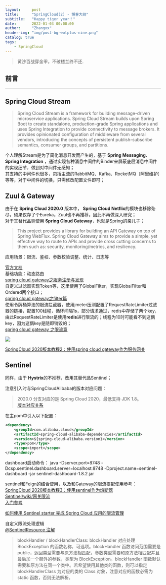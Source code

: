 ```yaml
---
layout:     post
title:      "SpringCloud(2) - 博客大纲"
subtitle:   "Happy tiger year！"
date:       2022-01-03 00:00:00
author:     "Zhangxx"
header-img: "img/post-bg-wotplus-nine.png"
catalog: true
tags:
    - SpringCloud
---
```


> 黄沙百战穿金甲，不破楼兰终不还.

## 前言
---



## Spring Cloud Stream


> Spring Cloud Stream is a framework for building message-driven microservice applications. Spring Cloud Stream builds upon Spring Boot to create standalone, production-grade Spring applications and uses Spring Integration to provide connectivity to message brokers. It provides opinionated configuration of middleware from several vendors, introducing the concepts of persistent publish-subscribe semantics, consumer groups, and partitions.

个人理解Stream是为了简化消息开发而产生的，基于 **Spring Messaging**、 **Spring Integration** ，通过实现各种消息中间件的Binder来屏蔽底层消息中间件的实现细节，做到对中间件无感知；  
其支持的中间件也很多，包括主流的RabbitMQ、Kafka、RocketMQ（阿里维护）等等，对于中间件的切换，只需修改配置文件即可；  


## Zuul & Gateway

由于在 **Spring Cloud 2020.0** 版本中， **Spring Cloud Netflix**的模块也移除殆尽，硕果仅存了个Eureka，Zuul也不再推荐，因此不再做深入研究；  
对于其替代品则使用 **Spring Cloud Gateway**，也就是Spring的亲儿子；  

> This project provides a library for building an API Gateway on top of Spring WebFlux. Spring Cloud Gateway aims to provide a simple, yet effective way to route to APIs and provide cross cutting concerns to them such as: security, monitoring/metrics, and resiliency.

应用场景：限流、鉴权、参数校验调整、统计、日志等  

[官方文档](https://docs.spring.io/spring-cloud-gateway/docs/3.1.0-SNAPSHOT/reference/html/#gateway-starter)  
基础功能：动态路由  
[spring cloud gateway之服务注册与发现](https://www.fangzhipeng.com/springcloud/2018/12/23/sc-f-gateway5.html)  
自定义过滤器实现Token等，这里使用了GlobalFilter，实现GlobalFilter和Ordered两个接口；   
[spring cloud gateway之filter篇](https://www.fangzhipeng.com/springcloud/2018/12/21/sc-f-gatway3.html)  
使用令牌桶算法的限流拦截器，使用jmeter压测配置了RequestRateLimiter过滤器的链接，配置100线程，循环间隔1s，部分请求通过，redis中存储了两个key，由此RequestRateLimiter是使用**redis**进行限流的；线程为10时可能看不到这俩key，因为这俩key是随即销毁的；    
[spring cloud gateway 之限流篇](https://www.fangzhipeng.com/springcloud/2018/12/22/sc-f-gatway4.html)  

![](https://gitee.com/zhangxx0/blog_image/raw/master/springcloud/springcloud-gateway1.png)

[SpringCloud 2020版本教程2：使用spring cloud gateway作为服务网关](https://forezp.blog.csdn.net/article/details/115632853)  

## Sentinel

同样，由于 **Hystrix**的不推荐，改用其替代品Sentinel；  

注意引入时与SpringCloudAlibaba的版本对应问题：  
> 2020.0 分支对应的是 Spring Cloud 2020，最低支持 JDK 1.8。  
[版本对应关系](https://segmentfault.com/a/1190000039853009)

在主pom中引入以下配置：
```xml
<dependency>
    <groupId>com.alibaba.cloud</groupId>
    <artifactId>spring-cloud-alibaba-dependencies</artifactId>
    <version>${spring-cloud-alibaba.version}</version>
    <type>pom</type>
    <scope>import</scope>
</dependency>
```

dashboard启动命令：
java -Dserver.port=8748 -Dcsp.sentinel.dashboard.server=localhost:8748 -Dproject.name=sentinel-dashboard -jar sentinel-dashboard-1.8.2.jar

sentinel和Feign的结合使用，以及和Gateway的限流搭配使用参考：
[SpringCloud 2020版本教程3：使用sentinel作为熔断器](https://forezp.blog.csdn.net/article/details/115632888)  
[Sentinel/wiki/网关限流](https://github.com/alibaba/Sentinel/wiki/%E7%BD%91%E5%85%B3%E9%99%90%E6%B5%81)  
[入门参考](https://github.com/alibaba/spring-cloud-alibaba/wiki/Sentinel)  

[如何使用 Sentinel starter 完成 Spring Cloud 应用的限流管理](https://github.com/alibaba/spring-cloud-alibaba/blob/2.2.x/spring-cloud-alibaba-examples/sentinel-example/sentinel-core-example/readme-zh.md)  

自定义限流处理逻辑  
[@SentinelResource 注解](https://github.com/alibaba/Sentinel/wiki/%E6%B3%A8%E8%A7%A3%E6%94%AF%E6%8C%81#sentinelresource-%E6%B3%A8%E8%A7%A3)
> blockHandler / blockHandlerClass: blockHandler 对应处理 BlockException 的函数名称，可选项。blockHandler 函数访问范围需要是 public，返回类型需要与原方法相匹配，参数类型需要和原方法相匹配并且最后加一个额外的参数，类型为 BlockException。blockHandler 函数默认需要和原方法在同一个类中。若希望使用其他类的函数，则可以指定 blockHandlerClass 为对应的类的 Class 对象，注意对应的函数必需为 static 函数，否则无法解析。

